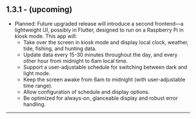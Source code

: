 ## 1.3.1 - (upcoming)
- Planned: Future upgraded release will introduce a second frontend—a lightweight UI, possibly in Flutter, designed to run on a Raspberry Pi in kiosk mode. This app will:
    - Take over the screen in kiosk mode and display local clock, weather, tide, fishing, and hunting data.
    - Update data every 15-30 minutes throughout the day, and every other hour from midnight to 6am local time.
    - Support a user-adjustable schedule for switching between dark and light mode.
    - Keep the screen awake from 6am to midnight (with user-adjustable time range).
    - Allow configuration of schedule and display options.
    - Be optimized for always-on, glanceable display and robust error handling.

---

